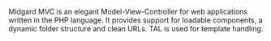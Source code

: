 Midgard MVC is an elegant Model-View-Controller for web applications written in the PHP language. It provides support for loadable components, a dynamic folder structure and clean URLs. TAL is used for template handling.
